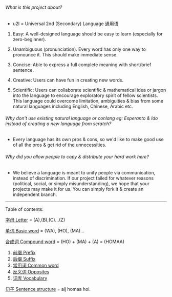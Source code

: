###### What is this project about?

- u2l = Universal 2nd (Secondary) Language 通用语 
1. Easy: A well-designed language should be easy to learn (especially for zero-beginner).

2. Unambiguous (pronunciation). Every word has only one way to pronounce it. This should make immediate sense.

3. Concise: Able to express a full complete meaning with short/brief sentence.  

4. Creative: Users can have fun in creating new words.  

5. Scientific: Users can collaborate scientific & mathematical idea or jargon into the language to encourage exploratory spirit of fellow scientists. This language could overcome limitation, ambiguities & bias from some natural languages including English, Chinese, Arabic etc.



###### Why don't use existing natural language or conlang eg: Esperanto & Ido instead of creating a new language from scratch?

- Every language has its own pros & cons, so we'd like to make good use of all the pros & get rid of the unnecessities.



###### Why did you allow people to copy & distribute your hard work here?

- We believe a language is meant to unify people via communication, instead of discrimination. If our project failed for whatever reasons (political, social, or simply misunderstanding), we hope that your projects may make it for us. You can simply fork it & create an independent branch.



---

Table of contents:

[字母 Letter](字母_Letter.md) = (A),(B),(C)...(Z)

[单词 Basic word](单词_Basic_word.md) = (WA), (HO), (MA)...

[合成词 Compound word](合成词_Compound_word.md) = (HO) + (MA) + (A) = (HOMAA)

1. [前缀 Prefix](前缀_Prefix.md)
2. [后缀 Suffix](后缀_Suffix.md)
3. [常用词 Common word](常用词_Common_word.md)
4. [反义词 Opposites](反义词_Opposites.md)
5. [词库 Vocabulary](%E8%AF%8D%E5%BA%93_Vocabulary.md)

[句子 Sentence structure](句子_Sentence_structure.md) = aij homaa hoi.
